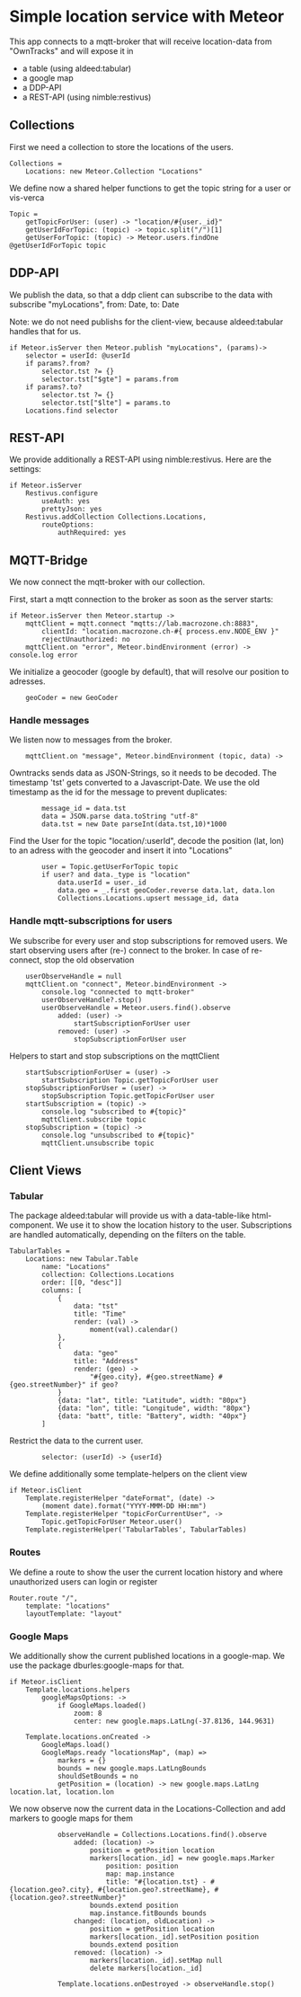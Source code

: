 
# Simple location service with Meteor

This app connects to a mqtt-broker that will receive location-data from "OwnTracks" 
and will expose it in

- a table (using aldeed:tabular)
- a google map
- a DDP-API
- a REST-API (using nimble:restivus)

## Collections

First we need a collection to store the locations of the users.

	Collections = 
		Locations: new Meteor.Collection "Locations"

We define now a shared helper functions to get the topic string for a user or vis-verca

	Topic = 
		getTopicForUser: (user) -> "location/#{user._id}"
		getUserIdForTopic: (topic) -> topic.split("/")[1]
		getUserForTopic: (topic) -> Meteor.users.findOne @getUserIdForTopic topic

## DDP-API

We publish the data, so that a ddp client can subscribe to the data with subscribe "myLocations", from: Date, to: Date

Note: we do not need publishs for the client-view, because aldeed:tabular handles that for us.

	if Meteor.isServer then Meteor.publish "myLocations", (params)->
		selector = userId: @userId
		if params?.from?
			selector.tst ?= {}
			selector.tst["$gte"] = params.from
		if params?.to?
			selector.tst ?= {}
			selector.tst["$lte"] = params.to
		Locations.find selector

## REST-API

We provide additionally a REST-API using nimble:restivus. Here are the settings:
	
	if Meteor.isServer 
		Restivus.configure
			useAuth: yes
			prettyJson: yes
		Restivus.addCollection Collections.Locations,
			routeOptions:
				authRequired: yes


## MQTT-Bridge

We now connect the mqtt-broker with our collection.

First, start a mqtt connection to the broker as soon as the server starts:

	if Meteor.isServer then Meteor.startup ->
		mqttClient = mqtt.connect "mqtts://lab.macrozone.ch:8883", 
			clientId: "location.macrozone.ch-#{ process.env.NODE_ENV }"
			rejectUnauthorized: no
		mqttClient.on "error", Meteor.bindEnvironment (error) -> console.log error

We initialize a geocoder (google by default), that will resolve our position to adresses.

		geoCoder = new GeoCoder
		
### Handle messages

We listen now to messages from the broker.
		
		mqttClient.on "message", Meteor.bindEnvironment (topic, data) ->
				
Owntracks sends data as JSON-Strings, so it needs to be decoded. 
The timestamp 'tst' gets converted to a Javascript-Date. 
We use the old timestamp as the id for the message to prevent duplicates:
			
			message_id = data.tst
			data = JSON.parse data.toString "utf-8"
			data.tst = new Date parseInt(data.tst,10)*1000

Find the User for the topic "location/:userId", 
decode the position (lat, lon) to an adress with the geocoder and insert it into "Locations"

			user = Topic.getUserForTopic topic
			if user? and data._type is "location"
				data.userId = user._id
				data.geo = _.first geoCoder.reverse data.lat, data.lon
				Collections.Locations.upsert message_id, data

### Handle mqtt-subscriptions for users

We subscribe for every user and stop subscriptions for removed users.
We start observing users after (re-) connect to the broker. In case of re-connect, stop the old observation
	 
		userObserveHandle = null
		mqttClient.on "connect", Meteor.bindEnvironment ->
			console.log "connected to mqtt-broker"
			userObserveHandle?.stop()
			userObserveHandle = Meteor.users.find().observe 
				added: (user) ->
					startSubscriptionForUser user
				removed: (user) ->
					stopSubscriptionForUser user

Helpers to start and stop subscriptions on the mqttClient

		startSubscriptionForUser = (user) ->
			startSubscription Topic.getTopicForUser user
		stopSubscriptionForUser = (user) ->
			stopSubscription Topic.getTopicForUser user
		startSubscription = (topic) ->
			console.log "subscribed to #{topic}"
			mqttClient.subscribe topic
		stopSubscription = (topic) ->
			console.log "unsubscribed to #{topic}"
			mqttClient.unsubscribe topic


## Client Views

### Tabular

The package aldeed:tabular will provide us with a data-table-like html-component. 
We use it to show the location history to the user. 
Subscriptions are handled automatically, depending on the filters on the table.

	TabularTables =
		Locations: new Tabular.Table
			name: "Locations"
			collection: Collections.Locations
			order: [[0, "desc"]]
			columns: [
				{
					data: "tst"
					title: "Time"
					render: (val) ->
						moment(val).calendar()
				},
				{
					data: "geo"
					title: "Address"
					render: (geo) ->
						"#{geo.city}, #{geo.streetName} #{geo.streetNumber}" if geo?
				}
				{data: "lat", title: "Latitude", width: "80px"}
				{data: "lon", title: "Longitude", width: "80px"}
				{data: "batt", title: "Battery", width: "40px"}
			]

Restrict the data to the current user.

			selector: (userId) -> {userId}

We define additionally some template-helpers on the client view

	if Meteor.isClient
		Template.registerHelper "dateFormat", (date) -> 
			(moment date).format("YYYY-MMM-DD HH:mm") 
		Template.registerHelper "topicForCurrentUser", -> 
			Topic.getTopicForUser Meteor.user()
		Template.registerHelper('TabularTables', TabularTables)

### Routes

We define a route to show the user the current location history and where unauthorized users can login or register

	Router.route "/", 
		template: "locations"
		layoutTemplate: "layout"

### Google Maps

We additionally show the current published locations in a google-map.
We use the package dburles:google-maps for that. 
		
	if Meteor.isClient
		Template.locations.helpers
			googleMapsOptions: ->
				if GoogleMaps.loaded()
					zoom: 8
					center: new google.maps.LatLng(-37.8136, 144.9631)

		Template.locations.onCreated ->
			GoogleMaps.load()
			GoogleMaps.ready "locationsMap", (map) =>
				markers = {}
				bounds = new google.maps.LatLngBounds
				shouldSetBounds = no
				getPosition = (location) -> new google.maps.LatLng location.lat, location.lon
				
We now observe now the current data in the Locations-Collection and add markers to google maps for them

				observeHandle = Collections.Locations.find().observe 
					added: (location) ->
						position = getPosition location
						markers[location._id] = new google.maps.Marker
							position: position
							map: map.instance
							title: "#{location.tst} - #{location.geo?.city}, #{location.geo?.streetName}, #{location.geo?.streetNumber}"
						bounds.extend position
						map.instance.fitBounds bounds
					changed: (location, oldLocation) ->
						position = getPosition location
						markers[location._id].setPosition position
						bounds.extend position
					removed: (location) ->
						markers[location._id].setMap null
						delete markers[location._id]

				Template.locations.onDestroyed -> observeHandle.stop()
					


